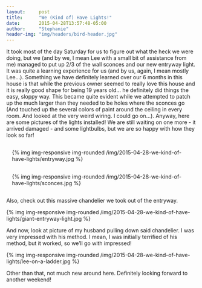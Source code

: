 ```yaml
---
layout:     post
title:      "We (Kind of) Have Lights!"
date:       2015-04-28T13:57:48-05:00
author:     "Stephanie"
header-img: "img/headers/bird-header.jpg"
---
```


It took most of the day Saturday for us to figure out what the heck we were doing, but we (and by we, I mean Lee with a small bit of assistance from me) managed to put up 2/3 of the wall sconces and our new entryway light. It was quite a learning experience for us (and by us, again, I mean mostly Lee...). Something we have definitely learned over our 6 months in this house is that while the previous owner seemed to really love this house and it is really good shape for being 19 years old... he definitely did things the easy, sloppy way. This became quite evident while we attempted to patch up the much larger than they needed to be holes where the sconces go (And touched up the several colors of paint around the ceiling in every room. And looked at the very weird wiring. I could go on...). Anyway, here are some pictures of the lights installed! We are still waiting on one more - it arrived damaged - and some lightbulbs, but we are so happy with how they look so far!

<div class="row">
  <div class="col-sm-6" style="padding: 15px;">{% img img-responsive img-rounded /img/2015-04-28-we-kind-of-have-lights/entryway.jpg %}</div>
  <div class="col-sm-6" style="padding: 15px;">{% img img-responsive img-rounded /img/2015-04-28-we-kind-of-have-lights/sconces.jpg %}</div>
</div>

Also, check out this massive chandelier we took out of the entryway. 

{% img img-responsive img-rounded /img/2015-04-28-we-kind-of-have-lights/giant-entryway-light.jpg %}

And now, look at picture of my husband pulling down said chandelier. I was very impressed with his method. I mean, I was initially terrified of his method, but it worked, so we’ll go with impressed!

{% img img-responsive img-rounded /img/2015-04-28-we-kind-of-have-lights/lee-on-a-ladder.jpg %}

Other than that, not much new around here. Definitely looking forward to another weekend!